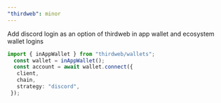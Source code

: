 ```yaml
---
"thirdweb": minor
---
```


Add discord login as an option of thirdweb in app wallet and ecosystem wallet logins

```typescript
import { inAppWallet } from "thirdweb/wallets";
  const wallet = inAppWallet();
  const account = await wallet.connect({
   client,
   chain,
   strategy: "discord",
 });
```